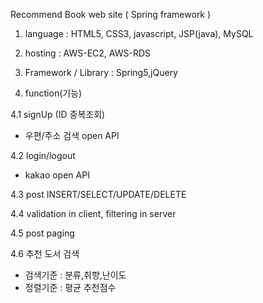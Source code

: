 

Recommend Book web site ( Spring framework )

1. language : HTML5, CSS3, javascript, JSP(java), MySQL

2. hosting : AWS-EC2, AWS-RDS

3. Framework / Library : Spring5,jQuery


4. function(기능)


4.1 signUp (ID 중복조회)

- 우편/주소 검색 open API 

4.2 login/logout
- kakao open API

4.3 post INSERT/SELECT/UPDATE/DELETE

4.4 validation in client, filtering in server

4.5 post paging

4.6 추천 도서 검색

- 검색기준 : 분류,취향,난이도 
- 정렬기준 : 평균 추천점수

